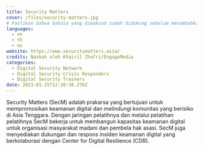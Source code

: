 ```yaml
---
title: Security Matters
cover: /files/security-matters.jpg
# Pastikan bahwa bahasa yang dimaksud sudah didukung sebelum menambahkan kode ISO 639-1 nya di sini. tanpa kode negara, mis. ms dan bukannya ms_MY.
languages:
  - en
  - th
  - ms
website: https://www.securitymatters.asia/
credits: Naskah oleh Khairil Zhafri/EngageMedia
categories:
  - Digital Security Network
  - Digital Security Crisis Responders
  - Digital Security Trainers
date: 2023-01-25T12:20:38.276Z
---
```

Security Matters (SecM) adalah prakarsa yang bertujuan untuk mempromosikan keamanan digital dan melindungi komunitas yang berisiko di Asia Tenggara. Dengan jaringan pelatihnya dan melalui pelatihan pelatihnya SecM bekerja untuk membangun kapasitas keamanan digital untuk organisasi masyarakat madani dan pembela hak asasi. SecM juga menyediakan dukungan dan respons insiden keamanan digital yang berkolaborasi dengan Center for Digital Resilience (CDR).